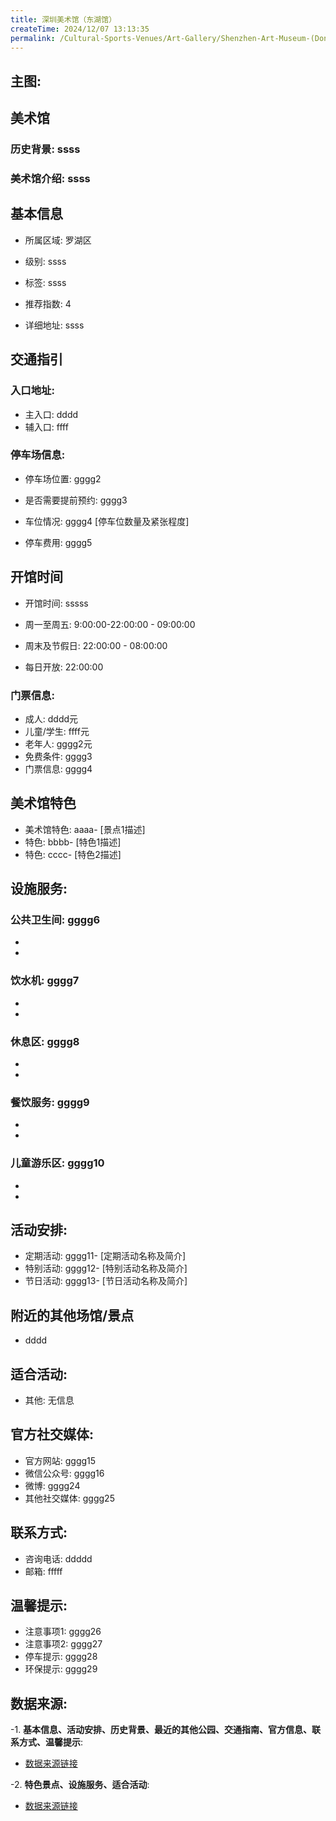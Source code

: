 ```yaml
---
title: 深圳美术馆（东湖馆）
createTime: 2024/12/07 13:13:35
permalink: /Cultural-Sports-Venues/Art-Gallery/Shenzhen-Art-Museum-(Donghu-Pavilion)/
---
```


## 主图:
<ImageCard
image="https://www.szartm.com/open/images/gkbg.png"
title= "深圳美术馆（东湖馆）"
description= "ssss"
date="2024/12/07"
href="/"
author="sunshang-hl"
/>
## 美术馆
### 历史背景: ssss
### 美术馆介绍: ssss
## 基本信息

- 所属区域: 罗湖区

- 级别: ssss

- 标签: ssss

- 推荐指数: 4

- 详细地址: ssss

## 交通指引

### 入口地址:
- 主入口: dddd
- 辅入口: ffff
### 停车场信息:
- 停车场位置: gggg2

- 是否需要提前预约: gggg3

- 车位情况: gggg4 [停车位数量及紧张程度]

- 停车费用: gggg5

## 开馆时间
- 开馆时间: sssss

- 周一至周五: 9:00:00-22:00:00 - 09:00:00
- 周末及节假日: 22:00:00 - 08:00:00
- 每日开放: 22:00:00

### 门票信息:
- 成人: dddd元
- 儿童/学生: ffff元
- 老年人: gggg2元
- 免费条件: gggg3
- 门票信息: gggg4
## 美术馆特色
- 美术馆特色: aaaa- [景点1描述]
- 特色: bbbb- [特色1描述]
- 特色: cccc- [特色2描述]
## 设施服务:
### 公共卫生间: gggg6
- 
- 
### 饮水机: gggg7
- 
- 
### 休息区: gggg8
- 
- 
### 餐饮服务: gggg9
- 
- 
### 儿童游乐区: gggg10
- 
- 
## 活动安排:
- 定期活动: gggg11- [定期活动名称及简介]
- 特别活动: gggg12- [特别活动名称及简介]
- 节日活动: gggg13- [节日活动名称及简介]
## 附近的其他场馆/景点
- dddd

## 适合活动:
- 其他: 无信息

## 官方社交媒体:
- 官方网站: gggg15
- 微信公众号: gggg16
- 微博: gggg24
- 其他社交媒体: gggg25

## 联系方式:
- 咨询电话: ddddd 
- 邮箱: fffff

## 温馨提示:
- 注意事项1: gggg26
- 注意事项2: gggg27
- 停车提示: gggg28
- 环保提示: gggg29

## 数据来源:
-1. **基本信息、活动安排、历史背景、最近的其他公园、交通指南、官方信息、联系方式、温馨提示**:
- [数据来源链接](http://wtl.sz.gov.cn/ggfw/whl/msgylb/index.html)

-2. **特色景点、设施服务、适合活动**:
- [数据来源链接](http://wtl.sz.gov.cn/ggfw/whl/msgylb/index.html)

